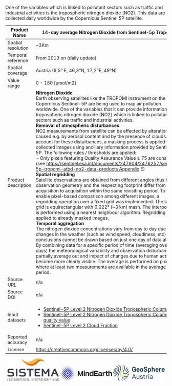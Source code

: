 One of the variables which is linked to pollutant sectors such as traffic and industrial
activities is the tropospheric nitrogen dioxide (NO2). This data are collected daily
worldwide by the Copernicus Sentinel 5P satellite.

|Product Name| 14-day average Nitrogen Dioxide from Sentinel-5p Tropomi |
| --- | --- |
| Spatial resolution | ~3Km |
| Temporal reference | From 2019 on (daily update) |
| Spatial coverage | Austria (9,5° E, 46,3°N, 17,2°E, 49°N) |
| Value range | 0 - 180 [µmol/m2] |
| Product description | **Nitrogen Dioxide**<br>Earth observing satellites like the TROPOMI instrument on the Copernicus Sentinel-5P are being used to map air pollution worldwide. One of the variables that it can provide information is on tropospheric nitrogen dioxide (NO2) which is linked to pollutant sectors such as traffic and industrial activities.<br>**Removal of atmospheric disturbances**<br>NO2 measurements from satellite can be affected by alteration caused e.g. by aerosol content and by the presence of clouds. To account for these disturbances, a masking process is applied to the collected images using ancillary information provided by Sentinel-5P. The following rules / thresholds are applied:<br>- Only pixels featuring Quality Assurance Value ≥ 75 are considered (see https://sentinel.esa.int/documents/247904/2476257/sentinel-5p-tropomi-atbd-no2-data-products Appendix E)<br>**Spatial regridding**<br>Satellite observations are obtained from different angles thus the observation geometry and the respecting footprint differ from acquisition to acquisition within the same revisiting period. To enable pixel-based comparison among different images, a regridding operation over a fixed grid was implemented. The target grid is equirectangular with 0.022° (~3 km) mash. The interpolation is performed using a nearest neighbour algorithm. Regridding is applied to already masked images.<br>**Temporal aggregation**<br>The nitrogen dioxide concentrations vary from day to day due to changes in the weather (such as wind speed, cloudiness, etc) and conclusions cannot be drawn based on just one day of data alone. By combining data for a specific period of time (averaging over 14 days) the meteorological variability and observation disturbances partially average out and impact of changes due to human activity become more clearly visible. The average is performed on pixels where at least two measurements are available in the average period. |
| Source URL | n/a |
| Source DOI | n/a |
|Input datasets|<ul><li>[Sentinel-5P Level 2 Nitrogen Dioxide Tropospheric Column](https://sentinels.copernicus.eu/web/sentinel/data-products/-/asset_publisher/fp37fc19FN8F/content/sentinel-5-precursor-level-2-nitrogen-dioxide)</li><li>[Sentinel-5P Level 2 Nitrogen Dioxide Tropospheric Column – quality value](https://sentinels.copernicus.eu/web/sentinel/data-products/-/asset_publisher/fp37fc19FN8F/content/sentinel-5-precursor-level-2-nitrogen-dioxide)</li><li>[Sentinel-5P Level 2 Cloud Fraction](https://sentinels.copernicus.eu/web/sentinel/data-products/-/asset_publisher/fp37fc19FN8F/content/sentinel-5-precursor-level-2-cloud)</li></ul>
| Reported accuracy | n/a|
| License | https://creativecommons.org/licenses/by/4.0/ |

<p align="middle">
  <img alt="Sistema Logo" src="https://raw.githubusercontent.com/eurodatacube/eodash-assets/main/collections/gtif-logos/sistema.png" width="32%" />
  <img alt="Mindearth Logo" src="https://raw.githubusercontent.com/eurodatacube/eodash-assets/main/collections/gtif-logos/mindearth.png" width="32%" /> 
  <img alt="GeoSphere Logo" src="https://raw.githubusercontent.com/eurodatacube/eodash-assets/main/collections/gtif-logos/geosphere.svg" width="32%" />
</p>
